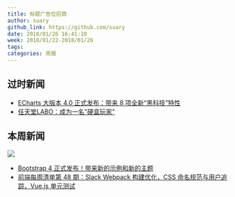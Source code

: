 ```yaml
---
title: 标题广告位招商
author: suary
github_link: https://github.com/suary
date: 2018/01/26 16:41:10
week: 2018/01/22-2018/01/26
tags:
categories: 周报
---
```

## 过时新闻
- [ECharts 大版本 4.0 正式发布：带来 8 项全新“黑科技”特性](https://mp.weixin.qq.com/s/cuQfWVNkOj0O4SC9uBl-vw)
- [任天堂LABO：成为一名"硬盒玩家"](http://www.yystv.cn/p/2406)
## 本周新闻
 ![](https://static.oschina.net/uploads/space/2018/0119/083503_aTpn_2720166.jpeg)
- [Bootstrap 4 正式发布！带来新的示例和新的主题](https://www.oschina.net/news/92573/bootstrap-4-0-0-released)
- [前端每周清单第 48 期：Slack Webpack 构建优化，CSS 命名规范与用户追踪，Vue.js 单元测试](https://zhuanlan.zhihu.com/p/33185341)

